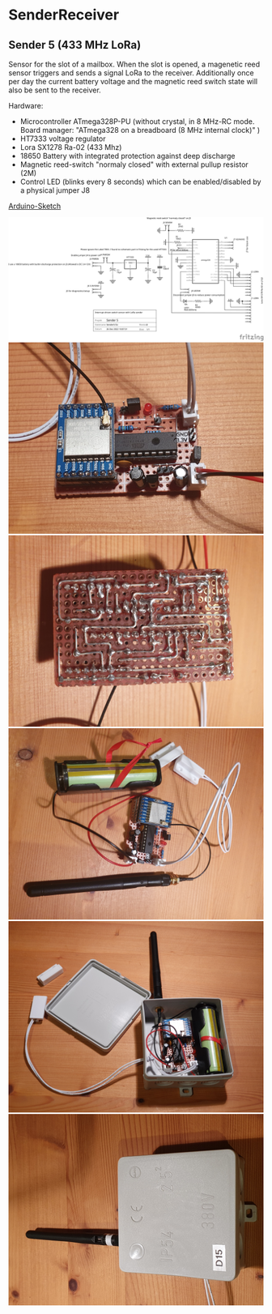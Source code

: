 # SenderReceiver
## Sender 5 (433 MHz LoRa)
Sensor for the slot of a mailbox. When the slot is opened, a magenetic reed sensor triggers and sends a signal LoRa to the receiver. Additionally once per day the current battery voltage and the magnetic reed switch state will also be sent to the receiver.

Hardware:
* Microcontroller ATmega328P-PU (without crystal, in 8 MHz-RC mode. Board manager: "ATmega328 on a breadboard (8 MHz internal clock)" ) 
* HT7333 voltage regulator
* Lora SX1278 Ra-02 (433 Mhz)
* 18650 Battery with integrated protection against deep discharge
* Magnetic reed-switch "normaly closed" with external pullup resistor (2M)
* Control LED (blinks every 8 seconds) which can be enabled/disabled by a physical jumper J8

[Arduino-Sketch](/Sender5/Sender5.ino)

![Schema](assets/images/Sender5/Schema.svg)
![Perfboard frontside](assets/images/Sender5/PerfboardFrontside.jpg)
![Perfboard backside](assets/images/Sender5/PerfboardBackside.jpg)
![Components](assets/images/Sender5/Components.jpg)
![Case opened](assets/images/Sender5/CaseOpened.jpg)
![Case closed](assets/images/Sender5/CaseClosed.jpg)
